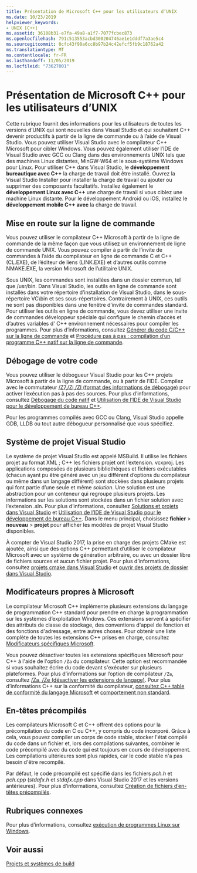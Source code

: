 ```yaml
---
title: Présentation de Microsoft C++ pour les utilisateurs d’UNIX
ms.date: 10/23/2019
helpviewer_keywords:
- UNIX [C++]
ms.assetid: 36108b31-e7fa-49a8-a1f7-7077fcbec873
ms.openlocfilehash: 791c513553acbd300204746ae1e1dddf7a3ae5c4
ms.sourcegitcommit: 0cfc43f90a6cc8b97b24c42efcf5fb9c18762a42
ms.translationtype: MT
ms.contentlocale: fr-FR
ms.lasthandoff: 11/05/2019
ms.locfileid: "73627001"
---
```

# <a name="introduction-to-microsoft-c-for-unix-users"></a>Présentation de Microsoft C++ pour les utilisateurs d’UNIX

Cette rubrique fournit des informations pour les utilisateurs de toutes les versions d’UNIX qui sont nouvelles dans Visual Studio et qui souhaitent C++ devenir productifs à partir de la ligne de commande ou à l’aide de Visual Studio. Vous pouvez utiliser Visual Studio avec le compilateur C++ Microsoft pour cibler Windows. Vous pouvez également utiliser l’IDE de Visual Studio avec GCC ou Clang dans des environnements UNIX tels que des machines Linux distantes, MinGW-W64 et le sous-système Windows pour Linux. Pour utiliser C++ dans Visual Studio, le **développement bureautique avec C++**  la charge de travail doit être installé. Ouvrez la Visual Studio Installer pour installer la charge de travail ou ajouter ou supprimer des composants facultatifs. Installez également le **développement Linux avec C++**  une charge de travail si vous ciblez une machine Linux distante. Pour le développement Android ou iOS, installez le **développement mobile C++ avec** la charge de travail.

## <a name="getting-started-on-the-command-line"></a>Mise en route sur la ligne de commande

Vous pouvez utiliser le compilateur C++ Microsoft à partir de la ligne de commande de la même façon que vous utilisez un environnement de ligne de commande UNIX. Vous pouvez compiler à partir de l’invite de commandes à l’aide du compilateur en ligne de commande C et C++ (CL.EXE), de l’éditeur de liens (LINK.EXE) et d’autres outils comme NMAKE.EXE, la version Microsoft de l’utilitaire UNIX.

Sous UNIX, les commandes sont installées dans un dossier commun, tel que /usr/bin. Dans Visual Studio, les outils en ligne de commande sont installés dans votre répertoire d’installation de Visual Studio, dans le sous-répertoire VC\bin et ses sous-répertoires. Contrairement à UNIX, ces outils ne sont pas disponibles dans une fenêtre d’invite de commandes standard. Pour utiliser les outils en ligne de commande, vous devez utiliser une invite de commandes développeur spéciale qui configure le chemin d’accès et d’autres variables d' C++ environnement nécessaires pour compiler les programmes. Pour plus d’informations, consultez [Générer du code C/C++ sur la ligne de commande](../build/building-on-the-command-line.md) et [Procédure pas à pas : compilation d’un programme C++ natif sur la ligne de commande](../build/walkthrough-compiling-a-native-cpp-program-on-the-command-line.md).

## <a name="debugging-your-code"></a>Débogage de votre code

Vous pouvez utiliser le débogueur Visual Studio pour les C++ projets Microsoft à partir de la ligne de commande, ou à partir de l’IDE. Compilez avec le commutateur [/Z7,/Zi,/ZI (format des informations de débogage)](../build/reference/z7-zi-zi-debug-information-format.md) pour activer l’exécution pas à pas des sources. Pour plus d’informations, consultez [Débogage du code natif](/visualstudio/debugger/debugging-native-code) et [Utilisation de l’IDE de Visual Studio pour le développement de bureau C++](../ide/using-the-visual-studio-ide-for-cpp-desktop-development.md).

Pour les programmes compilés avec GCC ou Clang, Visual Studio appelle GDB, LLDB ou tout autre débogueur personnalisé que vous spécifiez.

## <a name="visual-studio-project-system"></a>Système de projet Visual Studio

Le système de projet Visual Studio est appelé MSBuild. Il utilise les fichiers projet au format XML ; C++ les fichiers projet ont l’extension. vcxproj. Les applications composées de plusieurs bibliothèques et fichiers exécutables (chacun ayant pu être généré avec un jeu différent d’options du compilateur ou même dans un langage différent) sont stockées dans plusieurs projets qui font partie d’une seule et même *solution*. Une solution est une abstraction pour un conteneur qui regroupe plusieurs projets. Les informations sur les solutions sont stockées dans un fichier solution avec l’extension .sln. Pour plus d’informations, consultez [Solutions et projets dans Visual Studio](/visualstudio/ide/solutions-and-projects-in-visual-studio) et [Utilisation de l’IDE de Visual Studio pour le développement de bureau C++](../ide/using-the-visual-studio-ide-for-cpp-desktop-development.md). Dans le menu principal, choisissez **fichier** > **nouveau** > **projet** pour afficher les modèles de projet Visual Studio disponibles.

À compter de Visual Studio 2017, la prise en charge des projets CMake est ajoutée, ainsi que des options C++ permettant d’utiliser le compilateur Microsoft avec un système de génération arbitraire, ou avec un dossier libre de fichiers sources et aucun fichier projet. Pour plus d’informations, consultez [projets cmake dans Visual Studio](../build/cmake-projects-in-visual-studio.md) et [ouvrir des projets de dossier dans Visual Studio](../build/open-folder-projects-cpp.md).

## <a name="microsoft-specific-modifiers"></a>Modificateurs propres à Microsoft

Le compilateur Microsoft C++ implémente plusieurs extensions du langage de programmation C++ standard pour prendre en charge la programmation sur les systèmes d’exploitation Windows. Ces extensions servent à spécifier des attributs de classe de stockage, des conventions d'appel de fonction et des fonctions d'adressage, entre autres choses. Pour obtenir une liste complète de toutes les extensions C++ prises en charge, consultez [Modificateurs spécifiques Microsoft](../cpp/microsoft-specific-modifiers.md).

Vous pouvez désactiver toutes les extensions spécifiques Microsoft pour C++ à l'aide de l'option `/Za` du compilateur. Cette option est recommandée si vous souhaitez écrire du code devant s'exécuter sur plusieurs plateformes. Pour plus d’informations sur l’option de compilateur `/Za`, consultez [/Za, /Ze (désactiver les extensions de langage)](../build/reference/za-ze-disable-language-extensions.md). Pour plus d’informations C++ sur la conformité du compilateur, [consultez C++ table de conformité du langage Microsoft](../overview/visual-cpp-language-conformance.md) et [comportement non standard](../cpp/nonstandard-behavior.md).

## <a name="precompiled-headers"></a>En-têtes précompilés

Les compilateurs Microsoft C et C++ offrent des options pour la précompilation du code en C ou C++, y compris du code incorporé. Grâce à cela, vous pouvez compiler un corps de code stable, stocker l'état compilé du code dans un fichier et, lors des compilations suivantes, combiner le code précompilé avec du code qui est toujours en cours de développement. Les compilations ultérieures sont plus rapides, car le code stable n'a pas besoin d'être recompilé.

Par défaut, le code précompilé est spécifié dans les fichiers *pch.h* et *pch.cpp* (*stdafx.h* et *stdafx.cpp* dans Visual Studio 2017 et les versions antérieures). Pour plus d’informations, consultez [Création de fichiers d’en-têtes précompilés](../build/creating-precompiled-header-files.md).

## <a name="related-sections"></a>Rubriques connexes

Pour plus d’informations, consultez [exécution de programmes Linux sur Windows](../porting/porting-from-unix-to-win32.md).

## <a name="see-also"></a>Voir aussi

[Projets et systèmes de build](../build/projects-and-build-systems-cpp.md)
